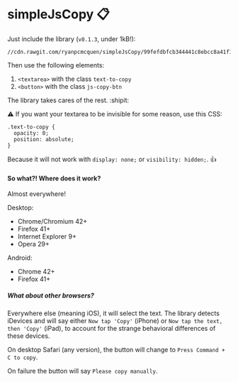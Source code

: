 # simpleJsCopy :clipboard:

Just include the library (`v0.1.3`, under 1kB!):

    //cdn.rawgit.com/ryanpcmcquen/simpleJsCopy/99fefdbfcb344441c8ebcc8a41f11b6105b4e412/simpleJsCopy.min.js

Then use the following elements:

1. `<textarea>` with the class `text-to-copy`
2. `<button>` with the class `js-copy-btn`

The library takes cares of the rest. :shipit:

:warning: If you want your textarea to be invisible for some reason, use this CSS:

    .text-to-copy {
      opacity: 0;
      position: absolute;
    }

Because it will not work with `display: none;` or `visibility: hidden;`. :thumbsup:

#### So what?! Where does it work?

Almost everywhere!

Desktop:

- Chrome/Chromium 42+
- Firefox 41+
- Internet Explorer 9+
- Opera 29+

Android:

- Chrome 42+
- Firefox 41+

##### What about other browsers?

Everywhere else (meaning iOS), it will select the text. The library detects iDevices and will say either `Now tap 'Copy'` (iPhone) or `Now tap the text, then 'Copy'` (iPad), to account for the strange behavioral differences of these devices.

On desktop Safari (any version), the button will change to `Press Command + C to copy`.

On failure the button will say `Please copy manually`.

